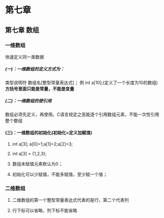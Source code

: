 # 第七章

## 第七章 数组
### 一维数组
快速定义同一类数据
##### (一)：一维数组的定义方式为：
类型说明符 数组名[整型常量表达式]；
例 int a[10];(定义了一个长度为10的数组)
**方括号里面只能是常量，不能是变量**
##### (二)：一维数组的使引用
数组必须先定义，再使用。C语言规定之恶能逐个引用数组元素，不能一次性引用整个数组

#### (三)：一维数组的初始化(初始化=定义加赋值)
1. int a[3]; a[0]=1;a[1]=2;a[2]=3;

2. int a[3] = {1,2,3};

3. 数组未赋值元素默认为0；

4. 初始化可以少赋值，不能多赋值，至少赋一个值；

### 二维数组
1. 二维数组的第一个整型常量表达式代表的是行，第二个代表列

2. 行下标可以省略，列下标不能省略